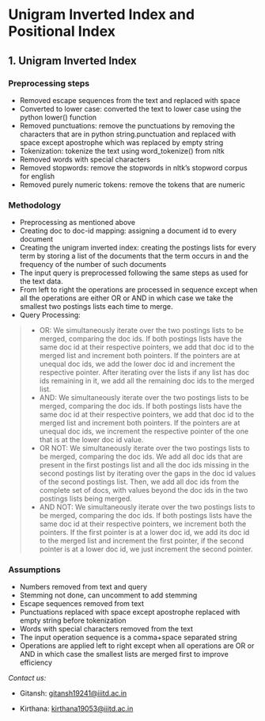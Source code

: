 # Unigram Inverted Index and Positional Index


## 1. Unigram Inverted Index

### Preprocessing steps
* Removed escape sequences from the text and replaced with space
* Converted to lower case: converted the text to lower case using the python lower() function
* Removed punctuations: remove the punctuations by removing the characters that are in python string.punctuation and replaced with space except apostrophe which was replaced by empty string
* Tokenization: tokenize the text using word_tokenize() from nltk
* Removed words with special characters
* Removed stopwords: remove the stopwords in nltk’s stopword corpus for english
* Removed purely numeric tokens: remove the tokens that are numeric

### Methodology
* Preprocessing as mentioned above
* Creating doc to doc-id mapping: assigning a document id to every document
* Creating the unigram inverted index: creating the postings lists for every term by storing a list of the documents that the term occurs in and the frequency of the number of such documents
* The input query is preprocessed following the same steps as used for the text data.
* From left to right the operations are processed in sequence except when all the operations are either OR or AND in which case we take the smallest two postings lists each time to merge.
* Query Processing:
> * OR: We simultaneously iterate over the two postings lists to be merged, comparing the doc ids. If both postings lists have the same doc id at their respective pointers, we add that doc id to the merged list and increment both pointers. If the pointers are at unequal doc ids, we add the lower doc id and increment the respective pointer. After iterating over the lists if any list has doc ids remaining in it, we add all the remaining doc ids to the merged list.
> * AND: We simultaneously iterate over the two postings lists to be merged, comparing the doc ids. If both postings lists have the same doc id at their respective pointers, we add that doc id to the merged list and increment both pointers. If the pointers are at unequal doc ids, we increment the respective pointer of the one that is at the lower doc id value. 
> * OR NOT: We simultaneously iterate over the two postings lists to be merged, comparing the doc ids. We add all doc ids that are present in the first postings list and all the doc ids missing in the second postings list by iterating over the gaps in the doc id values of the second postings list. Then, we add all doc ids from the complete set of docs, with values beyond the doc ids in the two postings lists being merged.
> * AND NOT: We simultaneously iterate over the two postings lists to be merged, comparing the doc ids. If both postings lists have the same doc id at their respective pointers, we increment both the pointers. If the first pointer is at a lower doc id, we add its doc id to the merged list and increment the first pointer, if the second pointer is at a lower doc id, we just increment the second pointer.

### Assumptions
* Numbers removed from text and query
* Stemming not done, can uncomment to add stemming
* Escape sequences removed from text
* Punctuations replaced with space except apostrophe replaced with empty string before tokenization
* Words with special characters removed from the text
* The input operation sequence is a comma+space separated string
* Operations are applied left to right except when all operations are OR or AND in which case the smallest lists are merged first to improve efficiency


*Contact us:*

* Gitansh: gitansh19241@iiitd.ac.in

* Kirthana: kirthana19053@iiitd.ac.in

